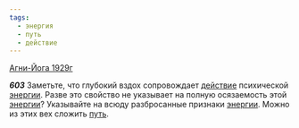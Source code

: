 ```yaml
---
tags:
  - энергия
  - путь
  - действие
---
```


[Агни-Йога 1929г](https://127.0.0.1:4002/agni/1929)

___603___
Заметьте, что глубокий вздох сопровождает [действие](../../../tags/#действие) психической [энергии](../../../tags/#энергия). Разве это свойство не указывает на полную осязаемость этой [энергии](../../../tags/#энергия)? Указывайте на всюду разбросанные признаки [энергии](../../../tags/#энергия). Можно из этих вех сложить [путь](../../../tags/#путь).